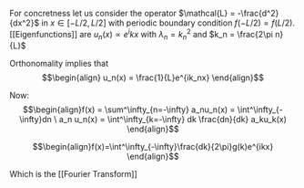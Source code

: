 For concretness let us consider the operator $\mathcal{L} = -\frac{d^2}{dx^2}$ in $x \in [-L/2,L/2]$ with periodic boundary condition $f(-L/2) = f(L/2)$. [[Eigenfunctions]] are $u_n(x) \propto e^ikx$ with $\lambda_n = k^2_n$ and $k_n = \frac{2\pi n}{L}$

Orthonomality implies that $$\begin{align} u_n(x) = \frac{1}{L}e^{ik_nx} \end{align}$$

Now: $$\begin{align}f(x) = \sum^\infty_{n=-\infty} a_nu_n(x) = \int^\infty_{-\infty}dn \ a_n u_n(x) = \int^\infty_{k=-\infty} dk \frac{dn}{dk} a_ku_k(x) \end{align}$$


$$\begin{align}f(x)=\int^\infty_{-\infty}\frac{dk}{2\pi}g(k)e^{ikx} \end{align}$$

Which is the [[Fourier Transform]]